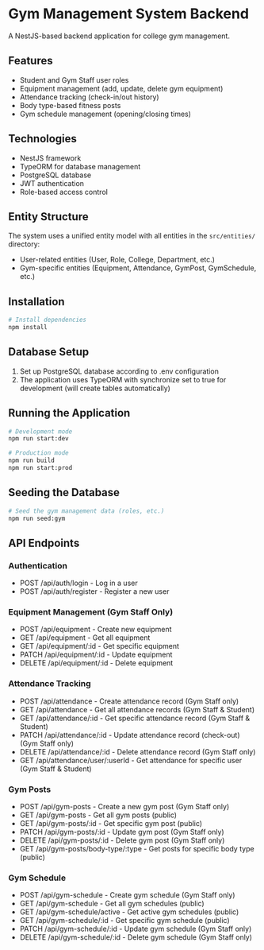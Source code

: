 # Gym Management System Backend

A NestJS-based backend application for college gym management.

## Features

- Student and Gym Staff user roles
- Equipment management (add, update, delete gym equipment)
- Attendance tracking (check-in/out history)
- Body type-based fitness posts
- Gym schedule management (opening/closing times)

## Technologies

- NestJS framework
- TypeORM for database management
- PostgreSQL database
- JWT authentication
- Role-based access control

## Entity Structure

The system uses a unified entity model with all entities in the `src/entities/` directory:
- User-related entities (User, Role, College, Department, etc.)
- Gym-specific entities (Equipment, Attendance, GymPost, GymSchedule, etc.)

## Installation

```bash
# Install dependencies
npm install
```

## Database Setup

1. Set up PostgreSQL database according to .env configuration
2. The application uses TypeORM with synchronize set to true for development (will create tables automatically)

## Running the Application

```bash
# Development mode
npm run start:dev

# Production mode
npm run build
npm run start:prod
```

## Seeding the Database

```bash
# Seed the gym management data (roles, etc.)
npm run seed:gym
```

## API Endpoints

### Authentication

- POST /api/auth/login - Log in a user
- POST /api/auth/register - Register a new user

### Equipment Management (Gym Staff Only)

- POST /api/equipment - Create new equipment
- GET /api/equipment - Get all equipment
- GET /api/equipment/:id - Get specific equipment
- PATCH /api/equipment/:id - Update equipment
- DELETE /api/equipment/:id - Delete equipment

### Attendance Tracking

- POST /api/attendance - Create attendance record (Gym Staff only)
- GET /api/attendance - Get all attendance records (Gym Staff & Student)
- GET /api/attendance/:id - Get specific attendance record (Gym Staff & Student)
- PATCH /api/attendance/:id - Update attendance record (check-out) (Gym Staff only)
- DELETE /api/attendance/:id - Delete attendance record (Gym Staff only)
- GET /api/attendance/user/:userId - Get attendance for specific user (Gym Staff & Student)

### Gym Posts

- POST /api/gym-posts - Create a new gym post (Gym Staff only)
- GET /api/gym-posts - Get all gym posts (public)
- GET /api/gym-posts/:id - Get specific gym post (public)
- PATCH /api/gym-posts/:id - Update gym post (Gym Staff only)
- DELETE /api/gym-posts/:id - Delete gym post (Gym Staff only)
- GET /api/gym-posts/body-type/:type - Get posts for specific body type (public)

### Gym Schedule

- POST /api/gym-schedule - Create gym schedule (Gym Staff only)
- GET /api/gym-schedule - Get all gym schedules (public)
- GET /api/gym-schedule/active - Get active gym schedules (public)
- GET /api/gym-schedule/:id - Get specific gym schedule (public)
- PATCH /api/gym-schedule/:id - Update gym schedule (Gym Staff only)
- DELETE /api/gym-schedule/:id - Delete gym schedule (Gym Staff only)

